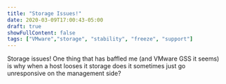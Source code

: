 ```yaml
---
title: "Storage Issues!"
date: 2020-03-09T17:00:43-05:00
draft: true
showFullContent: false
tags: ["VMware","storage", "stability", "freeze", "support"]
---
```

Storage issues! One thing that has baffled me (and VMware GSS it seems) is why when a host looses it storage does it sometimes just go unresponsive on the management side?